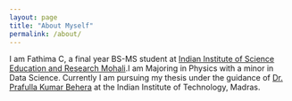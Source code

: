 ```yaml
---
layout: page
title: "About Myself"
permalink: /about/
---
```

I am Fathima C, a final year BS-MS student at [Indian Institute of Science Education and Research Mohali](https://www.iisermohali.ac.in).I am Majoring in Physics with a minor in Data Science. Currently I am pursuing my thesis under the guidance of [Dr. Prafulla Kumar Behera](https://physics.iitm.ac.in/faculty-inner.php?fuid=61) at the Indian Institute of Technology, Madras.


